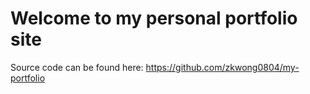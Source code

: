 # Welcome to my personal portfolio site
Source code can be found here: https://github.com/zkwong0804/my-portfolio
